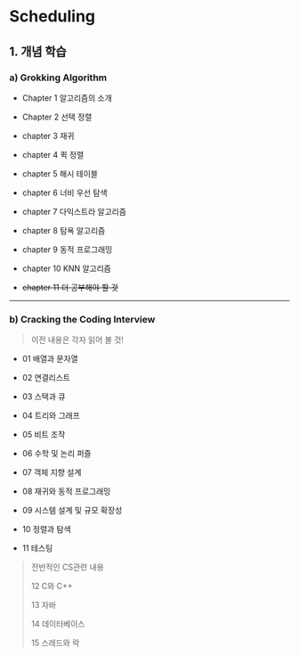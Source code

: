 # Scheduling

## 1. 개념 학습

### a) Grokking Algorithm

- Chapter 1 알고리즘의 소개

- Chapter 2 선택 정렬

- chapter 3 재귀

- chapter 4 퀵 정렬

- chapter 5 해시 테이블

- chapter 6 너비 우선 탐색

- chapter 7 다익스트라 알고리즘
 
- chapter 8 탐욕 알고리즘
 
- chapter 9 동적 프로그래밍
 
- chapter 10 KNN 알고리즘
 
- ~~chapter 11 더 공부해야 할 것~~

---

### b) Cracking the Coding Interview

> 이전 내용은 각자 읽어 볼 것!

- 01 배열과 문자열

- 02 연결리스트

- 03 스택과 큐

- 04 트리와 그래프

- 05 비트 조작

- 06 수학 및 논리 퍼즐

- 07 객체 지향 설계

- 08 재귀와 동적 프로그래밍

- 09 시스템 설계 및 규모 확장성

- 10 정렬과 탐색

- 11 테스팅

> 전반적인 CS관련 내용
> 
> 12 C와 C++
>
> 13 자바
>
> 14 데이터베이스
>
> 15 스레드와 락

## 